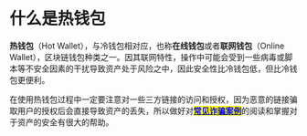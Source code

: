 # 什么是热钱包

**热钱包**（Hot Wallet），与冷钱包相对应，也称**在线钱包**或者**联网钱包**（Online Wallet），区块链钱包种类之一。因其联网特性，操作中可能会受到一些病毒或脚本等不安全因素的干扰导致资产处于风险之中，因此安全性比冷钱包低，但比冷钱包更便利。

在使用热钱包过程中一定要注意对一些三方链接的访问和授权，因为恶意的链接骗取用户的授权后会直接导致资产的丢失，所以做好对[<mark style="color:blue;">**常见诈骗案例**</mark>](../security-knowledge/fraud-cases/)的阅读和掌握对于资产的安全有很大的帮助。
